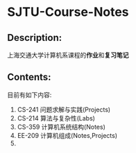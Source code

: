 # SJTU-Course-Notes

## Description:

上海交通大学计算机系课程的**作业**和**复习笔记**

## Contents:

目前有如下内容:
  1. CS-241 问题求解与实践(Projects)
  2. CS-214 算法与复杂性(Labs)
  3. CS-359 计算机系统结构(Notes)
  4. EE-209 计算机组成(Notes,Projects)
  5. 

